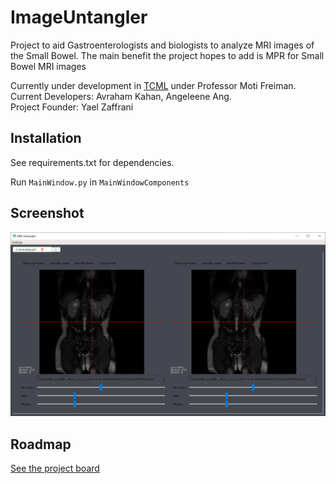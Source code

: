 # ImageUntangler

Project to aid Gastroenterologists and biologists to analyze MRI images of the Small Bowel. The main benefit the project hopes to add is MPR for Small Bowel MRI images

Currently under development in [TCML](https://tcml-bme.github.io/) under Professor Moti Freiman.  
Current Developers: Avraham Kahan, Angeleene Ang.  
Project Founder: Yael Zaffrani

## Installation

See requirements.txt for dependencies.

Run `MainWindow.py` in `MainWindowComponents`

## Screenshot

![screenshot](screenshot.PNG)

## Roadmap

[See the project board](https://github.com/TechnionComputationalMRILab/ImageUntangler/projects/1)